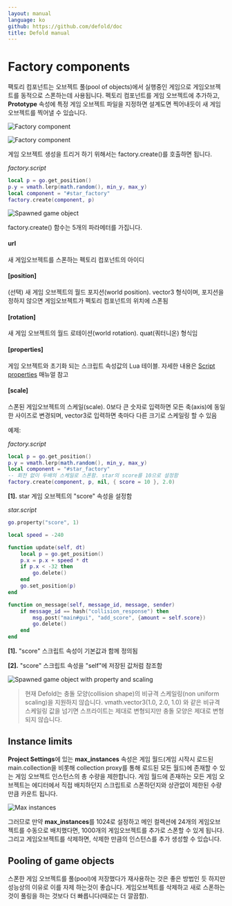 ```yaml
---
layout: manual
language: ko
github: https://github.com/defold/doc
title: Defold manual
---
```


# Factory components
팩토리 컴포넌트는 오브젝트 풀(pool of objects)에서 실행중인 게임으로 게임오브젝트를 동적으로 스폰하는데 사용됩니다. 펙토리 컴포넌트를 게임 오브젝트에 추가하고, **Prototype** 속성에 특정 게임 오브젝트 파일을 지정하면 설계도면 찍어내듯이 새 게임 오브젝트를 찍어낼 수 있습니다.

![Factory component](../images/factory/factory_component.png)

![Factory component](../images/factory/factory_collection.png)

게임 오브젝트 생성을 트리거 하기 위해서는 factory.create()를 호출하면 됩니다.

*factory.script*
```lua
local p = go.get_position()
p.y = vmath.lerp(math.random(), min_y, max_y)
local component = "#star_factory"
factory.create(component, p)
```

![Spawned game object](../images/factory/factory_spawned.png)

factory.create() 함수는 5개의 파라메터를 가집니다.

#### url
새 게임오브젝트를 스폰하는 펙토리 컴포넌트의 아이디
#### [position]
(선택) 새 게임 오브젝트의 월드 포지션(world position). vector3 형식이며, 포지션을 정하지 않으면 게임오브젝트가 펙토리 컴포넌트의 위치에 스폰됨
#### [rotation]
새 게임 오브젝트의 월드 로테이션(world rotation). quat(쿼터니온) 형식임
#### [properties]
게임 오브젝트와 초기화 되는 스크립트 속성값의 Lua 테이블. 자세한 내용은 [Script properties](/ko/manuals/script-properties) 매뉴얼 참고
#### [scale]
스폰된 게임오브젝트의 스케일(scale). 0보다 큰 숫자로 입력하면 모든 축(axis)에 동일한 사이즈로 변경되며, vector3로 입력하면 축마다 다른 크기로 스케일링 할 수 있음

예제:

*factory.script*
```lua
local p = go.get_position()
p.y = vmath.lerp(math.random(), min_y, max_y)
local component = "#star_factory"
-- 회전 없이 두배의 스케일로 스폰함. star의 score를 10으로 설정함
factory.create(component, p, nil, { score = 10 }, 2.0)                           [1]
```
**[1].** star 게임 오브젝트의 "score" 속성을 설정함

*star.script*
```lua
go.property("score", 1)                                                                         [1]

local speed = -240

function update(self, dt)
    local p = go.get_position()
    p.x = p.x + speed * dt
    if p.x < -32 then
        go.delete()
    end
    go.set_position(p)
end

function on_message(self, message_id, message, sender)
    if message_id == hash("collision_response") then
        msg.post("main#gui", "add_score", {amount = self.score})         [2]
        go.delete()
    end
end
```

**[1].** "score" 스크립트 속성이 기본값과 함께 정의됨

**[2].** "score" 스크립트 속성을 "self"에 저장된 값처럼 참조함

![Spawned game object with property and scaling](../images/factory/factory_spawned2.png)

> 현재 Defold는 충돌 모양(collision shape)의 비규격 스케일링(non uniform scaling)을 지원하지 않습니다. vmath.vector3(1.0, 2.0, 1.0) 와 같은 비규격 스케일링 값을 넘기면 스프라이트는 제대로 변형되지만 충돌 모양은 제대로 변형되지 않습니다.

## Instance limits
**Project Settings**에 있는 **max_instances** 속성은 게임 월드(게임 시작시 로드된 main.collection을 비롯해 collection proxy를 통해 로드된 모든 월드)에 존재할 수 있는 게임 오브젝트 인스턴스의 총 수량을 제한합니다. 게임 월드에 존재하는 모든 게임 오브젝트는 에디터에서 직접 배치하던지 스크립트로 스폰하던지와 상관없이 제한된 수량 만큼 카운트 됩니다.

![Max instances](../images/factory/factory_max_instances.png)

그러므로 만약 **max_instances**를 1024로 설정하고 메인 컬렉션에 24개의 게임오브젝트를 수동으로 배치했다면, 1000개의 게임오브젝트를 추가로 스폰할 수 있게 됩니다. 그리고 게임오브젝트를 삭제하면, 삭제한 만큼의 인스턴스를 추가 생성할 수 있습니다.

## Pooling of game objects
스폰한 게임 오브젝트를 풀(pool)에 저장했다가 재사용하는 것은 좋은 방법인 듯 하지만 성능상의 이유로 이를 자제 하는것이 좋습니다. 게임오브젝트를 삭제하고 새로 스폰하는 것이 풀링을 하는 것보다 더 빠릅니다(때로는 더 깔끔함).
